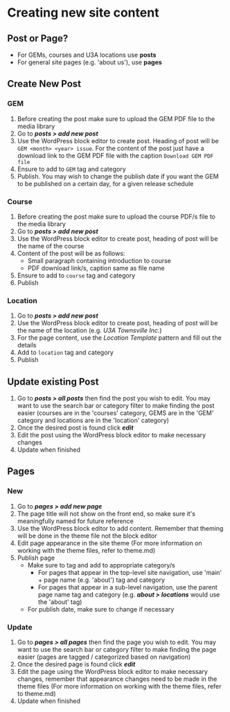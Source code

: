 # Creating new site content
## Post or Page?
- For GEMs, courses and U3A locations use **posts**
- For general site pages (e.g. 'about us'), use **pages**
## Create New Post
### GEM
1. Before creating the post make sure to upload the GEM PDF file to the media library 
2. Go to ***posts > add new post***
3. Use the WordPress block editor to create post. Heading of post will be `GEM <month> <year> issue`. For the content of the post just have a download link to the GEM PDF file with the caption `Download GEM PDF file`
4. Ensure to add to `GEM` tag and category 
5. Publish. You may wish to change the publish date if you want the GEM to be published on a certain day, for a given release schedule 
### Course
1. Before creating the post make sure to upload the course PDF/s file to the media library 
2. Go to ***posts > add new post***
3. Use the WordPress block editor to create post, heading of post will be the name of the course 
4. Content of the post will be as follows:
	- Small paragraph containing introduction to course
	- PDF download link/s, caption same as file name
5. Ensure to add to `course` tag and category 
6. Publish 
### Location
1. Go to ***posts > add new post***
2. Use the WordPress block editor to create post, heading of post will be the name of the location (e.g. *U3A Townsville Inc.*) 
3. For the page content, use the *Location Template* pattern and fill out the details
4. Add to `location` tag and category 
6. Publish 
## Update existing Post
1. Go to ***posts > all posts*** then find the post you wish to edit. You may want to use the search bar or category filter to make finding the post easier (courses are in the 'courses' category, GEMS are in the 'GEM' category and locations are in the 'location' category)
2. Once the desired post is found click ***edit***
3. Edit the post using the WordPress block editor to make necessary changes 
4. Update when finished
## Pages
### New
1. Go to ***pages > add new page*** 
2. The page title will not show on the front end, so make sure it's meaningfully named for future reference
3. Use the WordPress block editor to add content. Remember that theming will be done in the theme file not the block editor
4. Edit page appearance in the site theme (For more information on working with the theme files, refer to theme.md)
5. Publish page
	- Make sure to tag and add to appropriate category/s
		- For pages that appear in the top-level site navigation, use 'main' + page name (e.g. 'about') tag and category
		- For pages that appear in a sub-level navigation, use the parent page name tag and category (e.g. ***about > locations*** would use the 'about' tag)   
	- For publish date, make sure to change if necessary 
### Update
1. Go to ***pages > all pages*** then find the page you wish to edit. You may want to use the search bar or category filter to make finding the page easier (pages are tagged / categorized based on navigation)
2. Once the desired page is found click ***edit***
3. Edit the page using the WordPress block editor to make necessary changes, remember that appearance changes need to be made in the theme files (For more information on working with the theme files, refer to theme.md)
4. Update when finished
